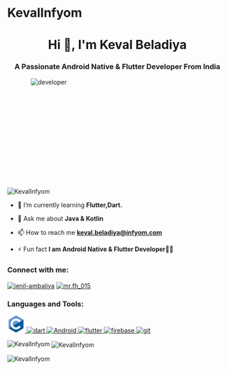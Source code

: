 # KevalInfyom

<h1 align="center">Hi 👋, I'm Keval Beladiya</h1>
<h3 align="center">A Passionate Android Native & Flutter Developer From India</h3>

<img align ="right" alt="developer" width="450" height="250" src="https://im5.ezgif.com/tmp/ezgif-5-b5c2c8604d.gif">


<p align="left"> <img src="https://komarev.com/ghpvc/?username=KevalInfyom&label=Profile%20views&color=0e75b6&style=flat" alt="KevalInfyom" /> </p>

- 🌱 I’m currently learning **Flutter,Dart.**

- 💬 Ask me about **Java & Kotlin**

- 📫 How to reach me **keval.beladiya@infyom.com**

- ⚡ Fun fact **I am Android Native & Flutter Developer👨‍💻**

<h3 align="left">Connect with me:</h3>
<p align="left">
<a href="https://www.linkedin.com/in/keval-beladiya-859ba61b9" target="blank"><img align="center" src="https://raw.githubusercontent.com/rahuldkjain/github-profile-readme-generator/master/src/images/icons/Social/linked-in-alt.svg" alt="jenil-ambaliya" height="30" width="40" /></a>
<a href="https://instagram.com/thekevalbeladiya" target="blank"><img align="center" src="https://raw.githubusercontent.com/rahuldkjain/github-profile-readme-generator/master/src/images/icons/Social/instagram.svg" alt="mr.fh_015" height="30" width="40" /></a>
</p>


<h3 align="left">Languages and Tools:</h3>
<p align="left"> <a href="https://www.cprogramming.com/" target="_blank" rel="noreferrer"> <img src="https://raw.githubusercontent.com/devicons/devicon/master/icons/c/c-original.svg" alt="c" width="40" height="40"/> </a>  <a href="https://dart.dev" target="_blank" rel="noreferrer"> <img src="https://www.vectorlogo.zone/logos/dartlang/dartlang-icon.svg" alt="dart" width="40" height="40"/> </a>
<a href="https://developer.android.com/?gclid=Cj0KCQjwmtGjBhDhARIsAEqfDEcZRLIOa7ThSHwTJtGuF2LQ2IpaF_62FpW_iY9Nm7A-1P7TbF8hXRMaAseEEALw_wcB&gclsrc=aw.ds" target="_blank" rel="noreferrer"> <img src="https://www.vectorlogo.zone/logos/android/android-icon.svg" alt="Android" width="40" height="40"/> </a><a href="https://flutter.dev" target="_blank" rel="noreferrer"> <img src="https://www.vectorlogo.zone/logos/flutterio/flutterio-icon.svg" alt="flutter" width="40" height="40"/> </a>  <a href="https://firebase.google.com/" target="_blank" rel="noreferrer"> <img src="https://www.vectorlogo.zone/logos/firebase/firebase-icon.svg" alt="firebase" width="40" height="40"/> </a>  </a> <a href="https://git-scm.com/" target="_blank" rel="noreferrer"> <img src="https://www.vectorlogo.zone/logos/git-scm/git-scm-icon.svg" alt="git" width="40" height="40"/> </a> </p>


<p><img align="left" src="https://github-readme-stats.vercel.app/api/top-langs?username=KevalInfyom&show_icons=true&locale=en&layout=compact" alt="KevalInfyom" /></p>

<p>&nbsp;<img align="center" src="https://github-readme-stats.vercel.app/api?username=KevalInfyom&show_icons=true&locale=en" alt="KevalInfyom" /></p>

<p><img align="center" src="https://github-readme-streak-stats.herokuapp.com/?user=KevalInfyom&" alt="KevalInfyom" /></p>
